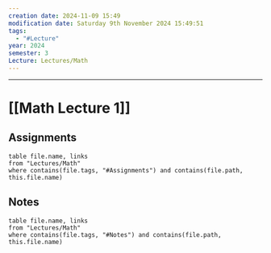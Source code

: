 ```yaml
---
creation date: 2024-11-09 15:49
modification date: Saturday 9th November 2024 15:49:51
tags:
  - "#Lecture"
year: 2024
semester: 3
Lecture: Lectures/Math
---
```

---
# [[Math Lecture 1]]


## Assignments

 ```dataview
table file.name, links
from "Lectures/Math"
where contains(file.tags, "#Assignments") and contains(file.path, this.file.name)
```



## Notes


 ```dataview
table file.name, links
from "Lectures/Math"
where contains(file.tags, "#Notes") and contains(file.path, this.file.name)
```


